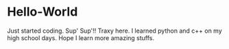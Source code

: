 # Hello-World
Just started coding.
Sup' Sup'!! Traxy here. I learned python and c++ on my high school days. Hope I learn more amazing stuffs.
